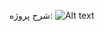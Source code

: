 شرح پروژه:
![Alt text](https://cdn.imgurl.ir/uploads/a428018_screencapture-docs-google-document-d-1elH6-Fh-fHZ5bOfuOT1LS7pn-hpJjW9s51vi8W04LGU-edi.png)
